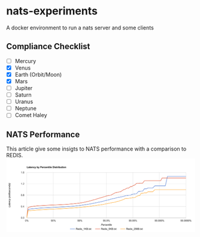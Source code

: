 # nats-experiments
A docker environment to run a nats server and some clients

## Compliance Checklist

- [ ] Mercury
- [x] Venus
- [x] Earth (Orbit/Moon)
- [x] Mars
- [ ] Jupiter
- [ ] Saturn
- [ ] Uranus
- [ ] Neptune
- [ ] Comet Haley

## NATS Performance

This article give some insigts to NATS performance with a comparison to REDIS.
![alt tag](assets/Redis_latency.png)
